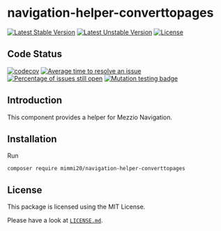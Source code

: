# navigation-helper-converttopages

[![Latest Stable Version](https://poser.pugx.org/mimmi20/navigation-helper-converttopages/v/stable?format=flat-square)](https://packagist.org/packages/mimmi20/navigation-helper-converttopages)
[![Latest Unstable Version](https://poser.pugx.org/mimmi20/navigation-helper-converttopages/v/unstable?format=flat-square)](https://packagist.org/packages/mimmi20/navigation-helper-converttopages)
[![License](https://poser.pugx.org/mimmi20/navigation-helper-converttopages/license?format=flat-square)](https://packagist.org/packages/mimmi20/navigation-helper-converttopages)

## Code Status

[![codecov](https://codecov.io/gh/mimmi20/navigation-helper-converttopages/branch/master/graph/badge.svg)](https://codecov.io/gh/mimmi20/navigation-helper-converttopages)
[![Average time to resolve an issue](https://isitmaintained.com/badge/resolution/mimmi20/navigation-helper-converttopages.svg)](https://isitmaintained.com/project/mimmi20/navigation-helper-converttopages "Average time to resolve an issue")
[![Percentage of issues still open](https://isitmaintained.com/badge/open/mimmi20/navigation-helper-converttopages.svg)](https://isitmaintained.com/project/mimmi20/navigation-helper-converttopages "Percentage of issues still open")
[![Mutation testing badge](https://img.shields.io/endpoint?style=flat&url=https%3A%2F%2Fbadge-api.stryker-mutator.io%2Fgithub.com%2Fmimmi20%2Fnavigation-helper-converttopages%2Fmaster)](https://dashboard.stryker-mutator.io/reports/github.com/mimmi20/navigation-helper-converttopages/master)

## Introduction

This component provides a helper for Mezzio Navigation.

## Installation

Run

```shell
composer require mimmi20/navigation-helper-converttopages
```

## License

This package is licensed using the MIT License.

Please have a look at [`LICENSE.md`](LICENSE.md).
